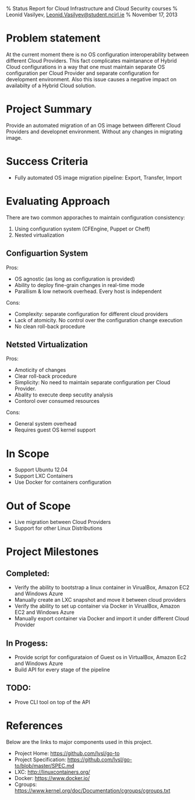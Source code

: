 % Status Report for Cloud Infrastructure and Cloud Security courses
% Leonid Vasilyev, <Leonid.Vasilyev@student.ncirl.ie>
% November 17, 2013

# Problem statement
At the current moment there is no OS configuration interoperability between different Cloud Providers.
This fact complicates maintanance of Hybrid Cloud configurations
in a way that one must maintain separate OS configuration
per Cloud Provider and separate configuration for development environment.
Also this issue causes a negative impact on availabilty of a Hybrid Cloud solution.

# Project Summary
Provide an automated migration of an OS image between different Cloud Providers and developnet environment.
Without any changes in migrating image.

# Success Criteria
* Fully automated OS image migration pipeline: Export, Transfer, Import

# Evaluating Approach
There are two common apporaches to maintain configuration consistency:

1. Using configuration system (CFEngine, Puppet or Cheff)
2. Nested virtualization

## Configuartion System
Pros:
* OS agnostic (as long as configuration is provided)
* Ability to deploy fine-grain changes in real-time mode
* Parallism & low network overhead. Every host is independent

Cons:
* Complexity: separate configuration for different cloud providers
* Lack of atomicity. No control over the configuration change execution
* No clean roll-back procedure

## Netsted Virtualization
Pros:
* Amoticity of changes
* Clear roll-back procedure
* Simplicity: No need to maintain separate configuration per Cloud Provider.
* Abality to execute deep secutity analysis
* Contorol over consumed resources

Cons:
 * General system overhead
 * Requires guest OS kernel support

# In Scope
* Support Ubuntu 12.04
* Support LXC Containers
* Use Docker for containers configuration

# Out of Scope
* Live migration between Cloud Providers
* Support for other Linux Distributions

# Project Milestones
## Completed:
* Verify the ability to bootstrap a linux container in VirualBox, Amazon EC2 and Windows Azure
* Manually create an LXC snapshot and move it between cloud providers
* Verify the ability to set up container via Docker in VirualBox, Amazon EC2 and Windows Azure
* Manually export container via Docker and import it under different Cloud Provider


## In Progess:
* Provide script for configurataion of Guest os in VirtualBox, Amazon Ec2 and Windows Azure
* Build API for every stage of the pipeline

## TODO:
* Prove CLI tool on top of the API


# References
Below are the links to major components used in this project.
* Project Home: https://github.com/lvsl/go-to
* Project Specification: https://github.com/lvsl/go-to/blob/master/SPEC.md
* LXC: http://linuxcontainers.org/
* Docker: https://www.docker.io/
* Cgroups: https://www.kernel.org/doc/Documentation/cgroups/cgroups.txt

